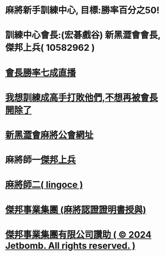 
# 麻將新手訓練中心, 目標:勝率百分之50!



# 訓練中心會長:(宏碁戲谷) 新黑澀會會長, 傑邦上兵( 10582962 )
# <a href="https://www.youtube.com/channel/UC-PHMjrhrDjeInhwoXv4pxA/live">會長勝率七成直播
# <a href="mailto:jetbomb2012@gmail.com">我想訓練成高手打敗他們,不想再被會長開除了</a>
# <a href="https://www.mj-king.top/">新黑澀會麻將公會網址</a><br>
# 麻將師一<a href="https://www.youtube.com/channel/UC-PHMjrhrDjeInhwoXv4pxA/live">傑邦上兵
# 麻將師二<a href="https://www.youtube.com/channel/UC-PHMjrhrDjeInhwoXv4pxA/live">( lingoce )

# 傑邦事業集團 (麻將認證證明書授與)
# 傑邦事業集團有限公司讚助 ( © 2024 Jetbomb. All rights reserved. )
